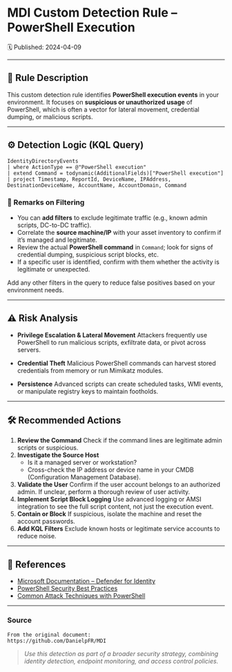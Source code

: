 # MDI Custom Detection Rule – PowerShell Execution
🗓️ Published: 2024-04-09

---

## 💍 Rule Description

This custom detection rule identifies **PowerShell execution events** in your environment. It focuses on **suspicious or unauthorized usage** of PowerShell, which is often a vector for lateral movement, credential dumping, or malicious scripts.

---

## ⚙️ Detection Logic (KQL Query)

```kusto
IdentityDirectoryEvents
| where ActionType == @"PowerShell execution"
| extend Command = todynamic(AdditionalFields)["PowerShell execution"]
| project Timestamp, ReportId, DeviceName, IPAddress, DestinationDeviceName, AccountName, AccountDomain, Command
```

### 🔖 Remarks on Filtering
- You can **add filters** to exclude legitimate traffic (e.g., known admin scripts, DC-to-DC traffic).
- Correlate the **source machine/IP** with your asset inventory to confirm if it’s managed and legitimate.
- Review the actual **PowerShell command** in `Command`; look for signs of credential dumping, suspicious script blocks, etc.
- If a specific user is identified, confirm with them whether the activity is legitimate or unexpected.

Add any other filters in the query to reduce false positives based on your environment needs.

---

## ⚠️ Risk Analysis

- **Privilege Escalation & Lateral Movement**
  Attackers frequently use PowerShell to run malicious scripts, exfiltrate data, or pivot across servers.

- **Credential Theft**
  Malicious PowerShell commands can harvest stored credentials from memory or run Mimikatz modules.

- **Persistence**
  Advanced scripts can create scheduled tasks, WMI events, or manipulate registry keys to maintain footholds.

---

## 🛠️ Recommended Actions

1. **Review the Command**
   Check if the command lines are legitimate admin scripts or suspicious.
2. **Investigate the Source Host**
   - Is it a managed server or workstation?
   - Cross-check the IP address or device name in your CMDB (Configuration Management Database).
3. **Validate the User**
   Confirm if the user account belongs to an authorized admin. If unclear, perform a thorough review of user activity.
4. **Implement Script Block Logging**
   Use advanced logging or AMSI integration to see the full script content, not just the execution event.
5. **Contain or Block**
   If suspicious, isolate the machine and reset the account passwords.
6. **Add KQL Filters**
   Exclude known hosts or legitimate service accounts to reduce noise.

---

## 💎 References

- [Microsoft Documentation – Defender for Identity](https://learn.microsoft.com/en-us/defender-for-identity/)
- [PowerShell Security Best Practices](https://learn.microsoft.com/en-us/powershell/scripting/security/)
- [Common Attack Techniques with PowerShell](https://attack.mitre.org/techniques/T1059/001/)

---

### Source

```
From the original document:
https://github.com/DanielpFR/MDI
```

> _Use this detection as part of a broader security strategy, combining identity detection, endpoint monitoring, and access control policies._
